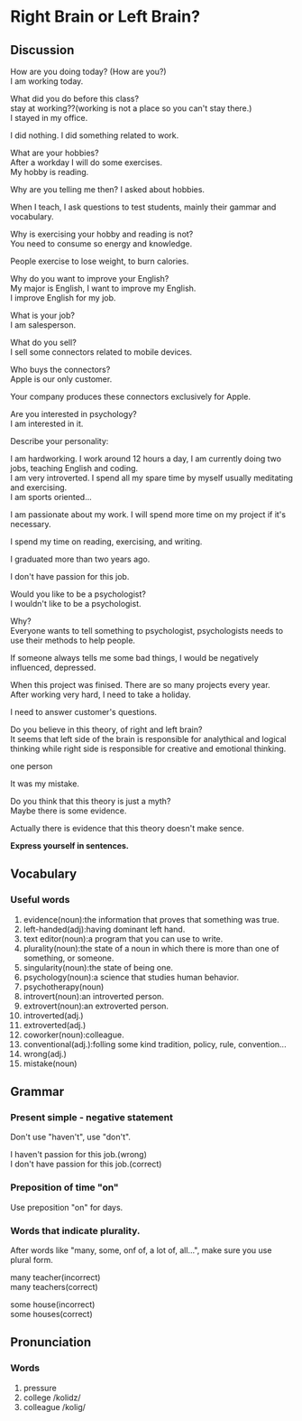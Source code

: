 # Right Brain or Left Brain?  
## Discussion
How are you doing today? (How are you?)   
I am working today. 

What did you do before this class?    
stay at working??(working is not a place so you can't stay there.)  
I stayed in my office.  

I did nothing. I did something related to work.   

What are your hobbies?  
After a workday I will do some exercises.  
My hobby is reading.  

Why are you telling me then? I asked about hobbies.  

When I teach, I ask questions to test students, mainly their gammar and vocabulary.  

Why is exercising your hobby and reading is not?  
You need to consume so energy and knowledge.    

People exercise to lose weight, to burn calories.  

Why do you want to improve your English?  
My major is English, I want to improve my English.  
I improve English for my job.  

What is your job?  
I am salesperson.  

What do you sell?  
I sell some connectors related to mobile devices.  

Who buys the connectors?  
Apple is our only customer.  

Your company produces these connectors exclusively for Apple.  

Are you interested in psychology?  
I am interested in it.  

Describe your personality:  

I am hardworking. I work around 12 hours a day, I am currently doing two jobs, teaching English and coding.  
I am very introverted. I spend all my spare time by myself usually meditating and exercising.  
I am sports oriented...   

I am passionate about my work. I will spend more time on my project if it's necessary.   

I spend my time on reading, exercising, and writing.  

I graduated more than two years ago.  

I don't have passion for this job.  

Would you like to be a psychologist?  
I wouldn't like to be a psychologist.  

Why?  
Everyone wants to tell something to psychologist, psychologists needs to use their methods to help people.  

If someone always tells me some bad things, I would be negatively influenced, depressed.  

When this project was finised. There are so many projects every year.   
After working very hard, I need to take a holiday.  

I need to answer customer's questions.  

Do you believe in this theory, of right and left brain?  
It seems that left side of the brain is responsible for analythical and logical thinking while right side is responsible for creative and emotional thinking.  

one person  

It was my mistake.  

Do you think that this theory is just a myth?  
Maybe there is some evidence.  

Actually there is evidence that this theory doesn't make sence.  

**Express yourself in sentences.**  

## Vocabulary
### Useful words
1. evidence(noun):the information that proves that something was true.
1. left-handed(adj):having dominant left hand.
1. text editor(noun):a program that you can use to write.
1. plurality(noun):the state of a noun in which there is more than one of something, or someone.
1. singularity(noun):the state of being one.
1. psychology(noun):a science that studies human behavior.
1. psychotherapy(noun)
1. introvert(noun):an introverted person.
1. extrovert(noun):an extroverted person.
1. introverted(adj.)
1. extroverted(adj.)
1. coworker(noun):colleague.
1. conventional(adj.):folling some kind tradition, policy, rule, convention...
1. wrong(adj.)
1. mistake(noun)

## Grammar
### Present simple - negative statement
Don't use "haven't", use "don't".  

I haven't passion for this job.(wrong)  
I don't have passion for this job.(correct)  

### Preposition of time "on"
Use preposition "on" for days. 

### Words that indicate plurality.
After words like "many, some, onf of, a lot of, all...", make sure you use plural form.  

many teacher(incorrect)  
many teachers(correct)  

some house(incorrect)  
some houses(correct)

## Pronunciation
### Words
1. pressure
1. college /kolidz/
1. colleague /kolig/
